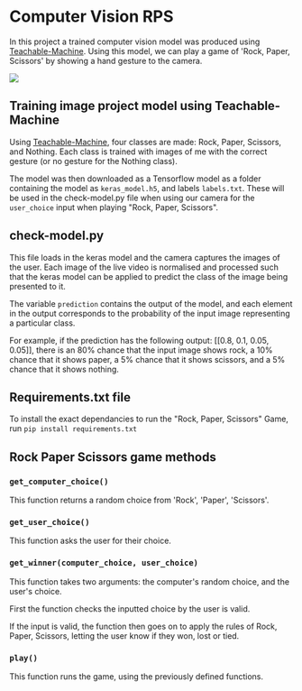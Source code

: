 # Computer Vision RPS
In this project a trained computer vision model was produced using [Teachable-Machine](https://teachablemachine.withgoogle.com/). Using this model, we can play a game of 'Rock, Paper, Scissors' by showing a hand gesture to the camera.

![](https://github.com/ScarfDemon/computer-vision-rock-paper-scissors/blob/main/image.jpg?raw=true)

## Training image project model using Teachable-Machine
Using [Teachable-Machine](https://teachablemachine.withgoogle.com/), four classes are made: Rock, Paper, Scissors, and Nothing. Each class is trained with images of me with the correct gesture (or no gesture for the Nothing class).

The model was then downloaded as a Tensorflow model as a folder containing the model as  `keras_model.h5`,  and labels `labels.txt`. These will be used in the check-model.py file when using our camera for the `user_choice` input when playing "Rock, Paper, Scissors".

## check-model.py
This file loads in the keras model and the camera captures the images of the user. Each image of the live video is normalised and processed such that the keras model can be applied to predict the class of the image being presented to it.


The variable `prediction` contains the output of the model, and each element in the output corresponds to the probability of the input image representing a particular class.

For example, if the prediction has the following output: [[0.8, 0.1, 0.05, 0.05]], there is an 80% chance that the input image shows rock, a 10% chance that it shows paper, a 5% chance that it shows scissors, and a 5% chance that it shows nothing.

## Requirements.txt file
To install the exact dependancies to run the "Rock, Paper, Scissors" Game, run `pip install requirements.txt`

## Rock Paper Scissors game methods

### `get_computer_choice()`
This function returns a random choice from 'Rock', 'Paper', 'Scissors'.

### `get_user_choice()`
This function asks the user for their choice.

### `get_winner(computer_choice, user_choice)`
This function takes two arguments: the computer's random choice, and the user's choice.

First the function checks the inputted choice by the user is valid. 

If the input is valid, the function then goes on to apply the rules of Rock, Paper, Scissors, letting the user know if they won, lost or tied.

### `play()`
This function runs the game, using the previously defined functions.

